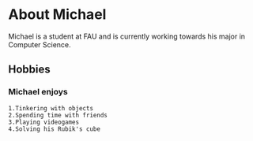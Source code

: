 # About Michael

Michael is a student at FAU and is currently working towards his major in Computer Science.

  ## Hobbies
  ### Michael enjoys 
    1.Tinkering with objects
    2.Spending time with friends
    3.Playing videogames
    4.Solving his Rubik's cube
